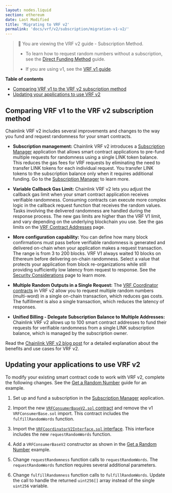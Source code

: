 ```yaml
---
layout: nodes.liquid
section: ethereum
date: Last Modified
title: 'Migrating to VRF v2'
permalink: 'docs/vrf/v2/subscription/migration-v1-v2/'
---
```


> 📘 You are viewing the VRF v2 guide - Subscription Method.
>
> - To learn how to request random numbers without a subscription, see the [Direct Funding Method](/docs/vrf/v2/direct-funding/) guide.
>
> - If you are using v1, see the [VRF v1 guide](/docs/vrf/v1/introduction/).

**Table of contents**

- [Comparing VRF v1 to the VRF v2 subscription method](#comparing-vrf-v1-to-the-vrf-v2-subscription-method)
- [Updating your applications to use VRF v2](#updating-your-applications-to-use-vrf-v2)

## Comparing VRF v1 to the VRF v2 subscription method

Chainlink VRF v2 includes several improvements and changes to the way you fund and request randomness for your smart contracts.

- **Subscription management:** Chainlink VRF v2 introduces a [Subscription Manager](https://vrf.chain.link) application that allows smart contract applications to pre-fund multiple requests for randomness using a single LINK token balance. This reduces the gas fees for VRF requests by eliminating the need to transfer LINK tokens for each individual request. You transfer LINK tokens to the subscription balance only when it requires additional funding. Go to the [Subscription Manager](https://vrf.chain.link) to learn more.

- **Variable Callback Gas Limit:** Chainlink VRF v2 lets you adjust the callback gas limit when your smart contract application receives verifiable randomness. Consuming contracts can execute more complex logic in the callback request function that receives the random values. Tasks involving the delivered randomness are handled during the response process. The new gas limits are higher than the VRF V1 limit, and vary depending on the underlying blockchain you use. See the gas limits on the [VRF Contract Addresses](/docs/vrf/v2/subscription/configuration/) page.

- **More configuration capability:** You can define how many block confirmations must pass before verifiable randomness is generated and delivered on-chain when your application makes a request transaction. The range is from 3 to 200 blocks. VRF V1 always waited 10 blocks on Ethereum before delivering on-chain randomness. Select a value that protects your application from block re-organizations while still providing sufficiently low latency from request to response. See the [Security Considerations](/docs/vrf/v2/security/) page to learn more.

- **Multiple Random Outputs in a Single Request:** The [VRF Coordinator contracts](/docs/vrf/v2/subscription/configuration/) in VRF v2 allow you to request multiple random numbers (multi-word) in a single on-chain transaction, which reduces gas costs. The fulfillment is also a single transaction, which reduces the latency of responses.

- **Unified Billing - Delegate Subscription Balance to Multiple Addresses:** Chainlink VRF v2 allows up to 100 smart contract addresses to fund their requests for verifiable randomness from a single LINK subscription balance, which is managed by the subscription owner.

Read the [Chainlink VRF v2 blog post](https://blog.chain.link/vrf-v2-mainnet-launch/) for a detailed explanation about the benefits and use cases for VRF v2.

## Updating your applications to use VRF v2

To modify your existing smart contract code to work with VRF v2, complete the following changes. See the [Get a Random Number](/docs/vrf/v2/subscription/get-a-random-number/) guide for an example.

1. Set up and fund a subscription in the [Subscription Manager](https://vrf.chain.link) application.

1. Import the new [`VRFConsumerBaseV2.sol` contract](https://github.com/smartcontractkit/chainlink/blob/develop/contracts/src/v0.8/VRFConsumerBaseV2.sol) and remove the v1 `VRFConsumerBase.sol` import. This contract includes the `fulfillRandomWords` function.

1. Import the [`VRFCoordinatorV2Interface.sol` interface](https://github.com/smartcontractkit/chainlink/blob/develop/contracts/src/v0.8/interfaces/VRFCoordinatorV2Interface.sol). This interface includes the new `requestRandomWords` function.

1. Add a `VRFConsumerBaseV2` constructor as shown in the [Get a Random Number](/docs/vrf/v2/subscription/get-a-random-number/) example.

1. Change `requestRandomness` function calls to `requestRandomWords`. The `requestRandomWords` function requires several additional parameters.

1. Change `fulfillRandomness` function calls to `fulfillRandomWords`. Update the call to handle the returned `uint256[]` array instead of the single `uint256` variable.
